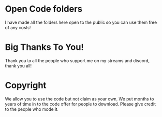 # Open Code folders
  I have made all the folders here open to the public so you can use them free of any costs!

# Big Thanks To You!
Thank you to all the people who support me on my streams and discord, thank you all!


# Copyright 
We allow you to use the code but not claim as your own, We put months to years of time in to the code offer for people to download. Please give credit to the people who mode it.
